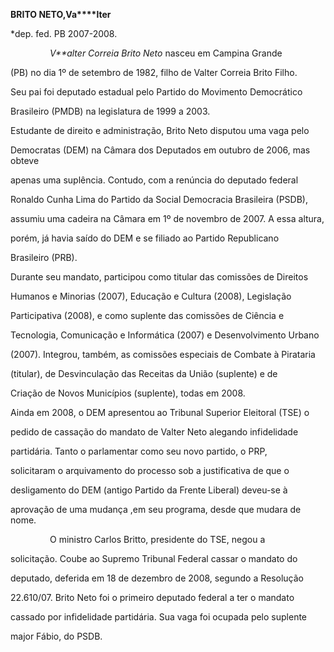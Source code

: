 **BRITO NETO,****V****a****lter**



\*dep. fed. PB 2007-2008.



                *V**alter Correia Brito Neto* nasceu em Campina Grande

(PB) no dia 1º de setembro de 1982, filho de Valter Correia Brito Filho.

Seu pai foi deputado estadual pelo Partido do Movimento Democrático

Brasileiro (PMDB) na legislatura de 1999 a 2003.         



Estudante de direito e administração, Brito Neto disputou uma vaga pelo

Democratas (DEM) na Câmara dos Deputados em outubro de 2006, mas obteve

apenas uma suplência. Contudo, com a renúncia do deputado federal

Ronaldo Cunha Lima do Partido da Social Democracia Brasileira (PSDB),

assumiu uma cadeira na Câmara em 1º de novembro de 2007. A essa altura,

porém, já havia saído do DEM e se filiado ao Partido Republicano

Brasileiro (PRB).



Durante seu mandato, participou como titular das comissões de Direitos

Humanos e Minorias (2007), Educação e Cultura (2008), Legislação

Participativa (2008), e como suplente das comissões de Ciência e

Tecnologia, Comunicação e Informática (2007) e Desenvolvimento Urbano

(2007). Integrou, também, as comissões especiais de Combate à Pirataria

(titular), de Desvinculação das Receitas da União (suplente) e de

Criação de Novos Municípios (suplente), todas em 2008.



Ainda em 2008, o DEM apresentou ao Tribunal Superior Eleitoral (TSE) o

pedido de cassação do mandato de Valter Neto alegando infidelidade

partidária. Tanto o parlamentar como seu novo partido, o PRP,

solicitaram o arquivamento do processo sob a justificativa de que o

desligamento do DEM (antigo Partido da Frente Liberal) deveu-se à

aprovação de uma mudança ,em seu programa, desde que mudara de nome.



                O ministro Carlos Britto, presidente do TSE, negou a

solicitação. Coube ao Supremo Tribunal Federal cassar o mandato do

deputado, deferida em 18 de dezembro de 2008, segundo a Resolução

22.610/07. Brito Neto foi o primeiro deputado federal a ter o mandato

cassado por infidelidade partidária. Sua vaga foi ocupada pelo suplente

major Fábio, do PSDB.



 



